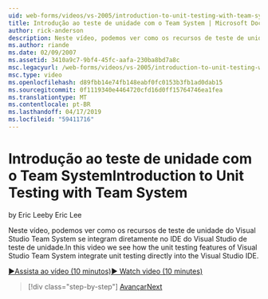 ```yaml
---
uid: web-forms/videos/vs-2005/introduction-to-unit-testing-with-team-system
title: Introdução ao teste de unidade com o Team System | Microsoft Docs
author: rick-anderson
description: Neste vídeo, podemos ver como os recursos de teste de unidade do Visual Studio Team System se integram diretamente no IDE do Visual Studio de teste de unidade.
ms.author: riande
ms.date: 02/09/2007
ms.assetid: 3410a9c7-9bf4-45fc-aafa-230ba8bd7a8c
msc.legacyurl: /web-forms/videos/vs-2005/introduction-to-unit-testing-with-team-system
msc.type: video
ms.openlocfilehash: d89fbb14e74fb148eabf0fc0153b3fb1ad0dab15
ms.sourcegitcommit: 0f1119340e4464720cfd16d0ff15764746ea1fea
ms.translationtype: MT
ms.contentlocale: pt-BR
ms.lasthandoff: 04/17/2019
ms.locfileid: "59411716"
---
```

# <a name="introduction-to-unit-testing-with-team-system"></a><span data-ttu-id="8c098-103">Introdução ao teste de unidade com o Team System</span><span class="sxs-lookup"><span data-stu-id="8c098-103">Introduction to Unit Testing with Team System</span></span>

<span data-ttu-id="8c098-104">by Eric Lee</span><span class="sxs-lookup"><span data-stu-id="8c098-104">by Eric Lee</span></span>

<span data-ttu-id="8c098-105">Neste vídeo, podemos ver como os recursos de teste de unidade do Visual Studio Team System se integram diretamente no IDE do Visual Studio de teste de unidade.</span><span class="sxs-lookup"><span data-stu-id="8c098-105">In this video we see how the unit testing features of Visual Studio Team System integrate unit testing directly into the Visual Studio IDE.</span></span>

[<span data-ttu-id="8c098-106">&#9654;Assista ao vídeo (10 minutos)</span><span class="sxs-lookup"><span data-stu-id="8c098-106">&#9654; Watch video (10 minutes)</span></span>](https://channel9.msdn.com/Blogs/ASP-NET-Site-Videos/introduction-to-unit-testing-with-team-system)

> [!div class="step-by-step"]
> [<span data-ttu-id="8c098-107">Avançar</span><span class="sxs-lookup"><span data-stu-id="8c098-107">Next</span></span>](introduction-to-testing-web-applications-with-team-system.md)
